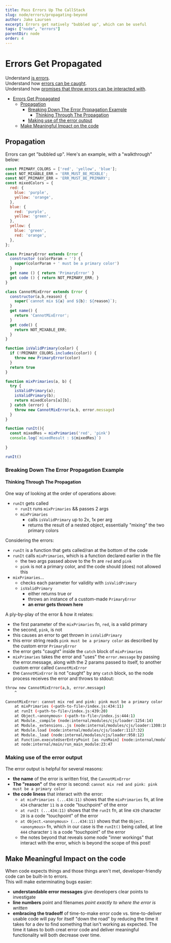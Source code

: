 ```yaml
---
title: Pass Errors Up The CallStack
slug: node/errors/propagating-beyond
author: Jake Laursen
excerpt: Errors get natively "bubbled up", which can be useful
tags: ["node", "errors"]
parentDir: node
order: 4
---
```



# Errors Get Propagated
Understand [js errors](/node/errors).  
Understand how [errors can be caught](/node/errors/catching).  
Understand how [promises that throw errors can be interacted with](/node/errors/handling-rejection).  

- [Errors Get Propagated](#errors-get-propagated)
  - [Propagation](#propagation)
    - [Breaking Down The Error Propagation Example](#breaking-down-the-error-propagation-example)
      - [Thinking Through The Propagation](#thinking-through-the-propagation)
    - [Making use of the error output](#making-use-of-the-error-output)
  - [Make Meaningful Impact on the code](#make-meaningful-impact-on-the-code)


## Propagation
Errors can get "bubbled up". Here's an example, with a "walkthrough" below:
```js
const PRIMARY_COLORS = ['red', 'yellow', 'blue'];
const NOT_MIXABLE_ERR = 'ERR_MUST_BE_MIXBLE';
const NOT_PRIMARY_ERR = 'ERR_MUST_BE_PRIMARY';
const mixedColors = {
  red: {
    blue: 'purple',
    yellow: 'orange',
  },
  blue: {
    red: 'purple',
    yellow: 'green',
  },
  yellow: {
    blue: 'green',
    red: 'orange',
  },
};

class PrimaryError extends Error {
  constructor (colorParam = '') {
    super(colorParam + ' must be a primary color')
  }
  get name () { return 'PrimaryError' }
  get code () { return NOT_PRIMARY_ERR; }
}

class CannotMixError extends Error {
  constructor(a,b,reason) {
    super(`cannot mix ${a} and ${b}: ${reason}`);
  }
  get name() {
    return 'CannotMixError';
  }
  get code() {
    return NOT_MIXABLE_ERR;
  }
}

function isValidPrimary(color) {
  if (!PRIMARY_COLORS.includes(color)) {
    throw new PrimaryError(color)
  }
  return true
}

function mixPrimaries(a, b) {
  try {
    isValidPrimary(a);
    isValidPrimary(b);
    return mixedColors[a][b];
  } catch (error) { 
    throw new CannotMixError(a,b, error.message)
  }
}

function runIt(){
  const mixedRes = mixPrimaries('red', 'pink')
  console.log(`mixedResult : ${mixedRes}`)
  
}

runIt()
```

### Breaking Down The Error Propagation Example
#### Thinking Through The Propagation
One way of looking at the order of operations above:
- `runIt` gets called
  - `runIt` runs `mixPrimaries` && passes 2 args
  - `mixPrimaries` 
    - calls `isValidPrimary` up to 2x, 1x per arg
    - returns the result of a nested object, essentially "mixing" the two primary colors

Considering the errors:
- `runIt` is a function that gets called/ran at the bottom of the code
- `runIt` calls `mixPrimaries`, which is a function declared earlier in the file
  - the two args passed above to the fn are `red` and `pink`
  - `pink` is not a primary color, and the code should (does) not allowed this
- `mixPrimaries`...
  - checks each parameter for validity with `isValidPrimary`
  - `isValidPrimary` 
    - either returns true or 
    - throws an instance of a custom-made `PrimaryError`
    - **an error gets thrown here**

A ply-by-play of the error & how it relates:
- the first parameter of the `mixPrimaries` fn, `red`, is a valid primary
- the second, `pink`, is not
- this causes an error to get thrown in `isValidPrimary`
- this error string reads `pink must be a primary color` as described by the custom error `PrimaryError`
- the error gets "caught" inside the `catch` block of `mixPrimaries`
- `mixPrimaries` takes the error and "uses" the `error.message` by passing the error.message, along with the 2 params passed to itself, to another custom error called `CannotMixError`
- the `CannotMixError` is not "caught" by any `catch` block, so the node process receives the error and throws to stdout:
```bash
throw new CannotMixError(a,b, error.message)
    ^

CannotMixError: cannot mix red and pink: pink must be a primary color
    at mixPrimaries (<path-to-file>/index.js:434:11)
    at runIt (<path-to-file>/index.js:439:20)
    at Object.<anonymous> (<path-to-file>/index.js:444:1)
    at Module._compile (node:internal/modules/cjs/loader:1254:14)
    at Module._extensions..js (node:internal/modules/cjs/loader:1308:10)
    at Module.load (node:internal/modules/cjs/loader:1117:32)
    at Module._load (node:internal/modules/cjs/loader:958:12)
    at Function.executeUserEntryPoint [as runMain] (node:internal/modules/run_main:81:12)
    at node:internal/main/run_main_module:23:47
```

### Making use of the error output
The error output is helpful for several reasons:
- **the name** of the error is written frist, the `CannotMixError`
- **The "reason"** of the error is second: `cannot mix red and pink: pink must be a primary color`
- **the code liness** that interact with the error:
  - `at mixPrimaries (...434:11)` shows that the `mixPrimaries` fn, at line `434` character `11` is a code "touchpoint" of the error
  - `at runIt (...434:11)` shows that the `runIt` fn, at line `439` character `20` is a code "touchpoint" of the error
  - `at Object.<anonymous> (...434:11)` shows that the `Object.<anonymous>` fn, which in our case is the `runIt()` being called, at line `444` character `1` is a code "touchpoint" of the error
  - the notes beyond that reveals some node "inner workings" that interact with the error, which is beyond the scope of this post!


## Make Meaningful Impact on the code
When code expects things and those things aren't met, developer-friendly code can be built-in to errors.  
This will make exterminating bugs easier:
- **understandable error messages** give developers clear points to investigate
- **line numbers** point and filenames _point exactly to where the error is written_
- **embracing the tradeoff** of time-to-make error code vs. time-to-deliver usable code will pay for itself "down the road" by reducing the time it takes for a dev to find something that isn't working as expected. The time it takes to both creat error code and deliver meaningful functionality will both decrease over time.